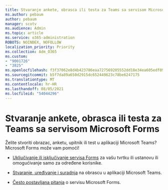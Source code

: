 ```yaml
---
title: Stvaranje ankete, obrasca ili testa za Teams sa servisom Microsoft Forms
ms.author: pebaum
author: pebaum
manager: scotv
ms.audience: Admin
ms.topic: article
ms.service: o365-administration
ROBOTS: NOINDEX, NOFOLLOW
localization_priority: Priority
ms.collection: Adm_O365
ms.custom:
- "9001726"
- "3825"
ms.openlocfilehash: f3f37062e8d4b423786eaa727569205552dd18e34ea605edf09ffe5b12a16b6e
ms.sourcegitcommit: b5f7da89a650d2915dc652449623c78be6247175
ms.translationtype: MT
ms.contentlocale: hr-HR
ms.lasthandoff: 08/05/2021
ms.locfileid: "54044296"
---
```

# <a name="create-a-poll-form-or-quiz-for-teams-with-microsoft-forms"></a>Stvaranje ankete, obrasca ili testa za Teams sa servisom Microsoft Forms

Želite stvoriti obrazac, anketu, upitnik ili test u aplikaciji Microsoft Teams? Microsoft Forms može vam pomoći!

 - [Uključivanje ili isključivanje servisa Forms](https://support.office.com/article/turn-off-or-turn-on-microsoft-forms-8dcbf3ab-f2d6-459a-b8be-8d9892132a43) za vašu tvrtku ili ustanovu ili omogućivanje samo za određene korisnike.
 
 - [Stvaranje, uređivanje i suradnja](https://support.office.com/article/create-edit-and-collaborate-on-a-form-in-microsoft-teams-333b97a3-41d9-48bc-a1cb-84a96bd44e14) na obrascu u aplikaciji Microsoft Teams.
 
 - [Često postavljana pitanja](https://support.office.com/article/get-started-1dd58027-40dc-42d0-9ca4-80ddecc5c696) o servisu Microsoft Forms.